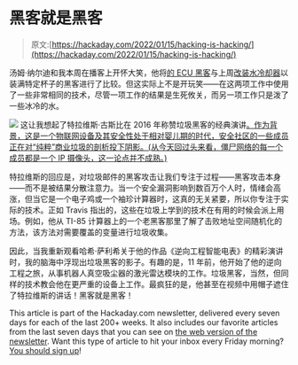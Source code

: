 # 黑客就是黑客

> 原文:[https://hackaday.com/2022/01/15/hacking-is-hacking/](https://hackaday.com/2022/01/15/hacking-is-hacking/)

汤姆·纳尔迪和我本周在播客上开怀大笑，他将[的 ECU 黑客](https://hackaday.com/2022/01/08/vw-power-steering-reverse-engineering/)与上周[改装水冷却器](https://hackaday.com/2022/01/02/taking-water-cooler-ux-into-your-own-hands-with-ghidra/)以装满特定杯子的黑客进行了比较。但这实际上不是开玩笑——在这两项工作中使用了一些非常相同的技术，尽管一项工作的结果是生死攸关，而另一项工作只是泼了一些冰冷的水。

[![](../Images/738a2b057ae723c4c03373386fa7e34e.png)](https://hackaday.com/wp-content/uploads/2022/01/mpv-shot0001_thumbnail-2.png) 这让我想起了特拉维斯·古斯比在 2016 年称赞垃圾黑客的经典演讲[。作为背景，这是一个物联网设备及其安全性处于相对婴儿期的时代，安全社区的一些成员正在对“纯粹”商业垃圾的剖析投下阴影。(从今天回过头来看，僵尸网络的每一个成员都是一个 IP 摄像头，这一论点并不成熟。)](https://www.youtube.com/watch?v=ZmZ_tvbhJ0I)

特拉维斯的回应是，对垃圾邮件的黑客攻击让我们专注于过程——黑客攻击本身——而不是被结果分散注意力。当一个安全漏洞影响到数百万个人时，情绪会高涨，但当它是一个电子鸡或一个袖珍计算器时，这真的无关紧要，所以你专注于实际的技术。正如 Travis 指出的，这些在垃圾上学到的技术在有用的时候会派上用场。例如，他从 TI-85 计算器上的一个老黑客那里了解了击败地址空间随机化的方法，该方法对需要覆盖的变量进行垃圾收集。

因此，当我重新观看哈希·萨利希关于他的作品《逆向工程智能电表》的精彩演讲时，我的脑海中浮现出垃圾黑客的影子。有趣的是，11 年前，他开始了他的逆向工程之旅，从事机器人真空吸尘器的激光雷达模块的工作。垃圾黑客，当然，但同样的技术教会他在更严重的设备上工作。最疯狂的是，他甚至在视频中用帽子遮住了特拉维斯的讲话！黑客就是黑客！

This article is part of the Hackaday.com newsletter, delivered every seven days for each of the last 200+ weeks. It also includes our favorite articles from the last seven days that you can see on [the web version of the newsletter](https://mailchi.mp/hackaday.com/hackaday-newsletter-649368). Want this type of article to hit your inbox every Friday morning? [You should sign up](http://eepurl.com/gTMxQf)!